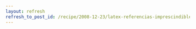 ```yaml
---
layout: refresh
refresh_to_post_id: /recipe/2008-12-23/latex-referencias-imprescindibles.html
---
```

